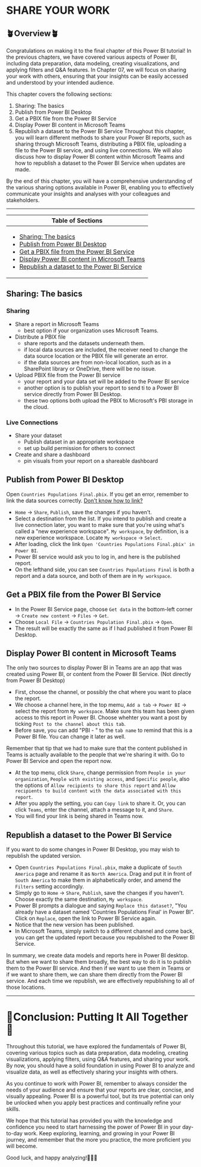 # SHARE YOUR WORK

## :potted_plant:Overview:potted_plant:
Congratulations on making it to the final chapter of this Power BI tutorial! In the previous chapters, we have covered various aspects of Power BI, including data preparation, data modeling, creating visualizations, and applying filters and Q&A features. In Chapter 07, we will focus on sharing your work with others, ensuring that your insights can be easily accessed and understood by your intended audience.

This chapter covers the following sections:
1. Sharing: The basics
2. Publish from Power BI Desktop
3. Get a PBIX file from the Power BI Service
4. Display Power BI content in Microsoft Teams
5. Republish a dataset to the Power BI Service
Throughout this chapter, you will learn different methods to share your Power BI reports, such as sharing through Microsoft Teams, distributing a PBIX file, uploading a file to the Power BI service, and using live connections. We will also discuss how to display Power BI content within Microsoft Teams and how to republish a dataset to the Power BI Service when updates are made.

By the end of this chapter, you will have a comprehensive understanding of the various sharing options available in Power BI, enabling you to effectively communicate your insights and analyses with your colleagues and stakeholders.

---
|Table of Sections|
|---|
|<ul><li><a href="https://github.com/JefoGao/Resourse_Power-BI-Desktop/blob/main/Chapter07/README.md#sharing-the-basics">Sharing: The basics</a></li><li><a href="https://github.com/JefoGao/Resourse_Power-BI-Desktop/blob/main/Chapter07/README.md#publish-from-power-bi-desktop">Publish from Power BI Desktop</a></li><li><a href="https://github.com/JefoGao/Resourse_Power-BI-Desktop/blob/main/Chapter07/README.md#get-a-pbix-file-from-the-power-bi-service">Get a PBIX file from the Power BI Service</a></li><li><a href="https://github.com/JefoGao/Resourse_Power-BI-Desktop/blob/main/Chapter07/README.md#display-power-bi-content-in-microsoft-teams">Display Power BI content in Microsoft Teams</a></li><li><a href="https://github.com/JefoGao/Resourse_Power-BI-Desktop/blob/main/Chapter07/README.md#republish-a-dataset-to-the-power-bi-service">Republish a dataset to the Power BI Service</a></li></ul>|

## Sharing: The basics

### Sharing
- Share a report in Microsoft Teams
  - best option if your organization uses Microsoft Teams.
- Distribute a PBIX file
  - share reports and the datasets underneath them.
  - if local data sources are included, the receiver need to change the data source location or the PBIX file will generate an error.
  - if the data sources are from non-local location, such as in a SharePoint library or OneDrive, there will be no issue.
- Upload PBIX file from the Power BI service
  - your report and your data set will be added to the Power BI service
  - another option is to publish your report to send ti to a Power BI service directly from Power BI Desktop.
  - these two options both upload the PBIX to Microsoft's PBI storage in the cloud.

### Live Connections
- Share your dataset
  - Publish dataset in an appropriate workspace
  - set up build permission for others to connect
- Create and share a dashboard
  - pin visuals from your report on a shareable dashboard
  
## Publish from Power BI Desktop
Open `Countries Populations Final.pbix`. If you get an error, remember to link the data sources correctly. [Don't know how to link?](https://github.com/HuaijiGao/Resourse_Power-BI-Desktop/tree/main/Chapter04#append-data-to-a-query)

- `Home` -> `Share`, `Publish`, save the changes if you haven't.
- Select a destination from the list. If you intend to publish and create a live connection later, you want to make sure that you're using what's called a "new experience workspace". `My workspace`, by definition, is a new experience workspace. Locate `My workspace` -> `Select`.
- After loading, click the link `Open 'Countries Populations Final.pbix' in Power BI`.
- Power BI service would ask you to log in, and here is the published report.
- On the lefthand side, you can see `Countries Populations Final` is both a report and a data source, and both of them are in `My workspace`.

## Get a PBIX file from the Power BI Service
- In the Power BI Service page, choose `Get data` in the bottom-left corner -> `Create new content` -> `Files` -> `Get`.
- Choose `Local File` -> `Countries Population Final.pbix` -> `Open`.
- The result will be exactly the same as if I had published it from Power BI Desktop.

## Display Power BI content in Microsoft Teams
The only two sources to display Power BI in Teams are an app that was created using Power BI, or content from the Power BI Service. (Not directly from Power BI Desktop)

- First, choose the channel, or possibly the chat where you want to place the report.
- We choose a channel here, in the top memu, `Add a tab` -> `Power BI` -> select the report from `My workspace`. Make sure this team has been given access to this report in Power BI. Choose whehter you want a post by ticking `Post to the channel about this tab`.
- Before save, you can add "PBI - " to the `tab name` to remind that this is a Power BI file. You can change it later as well.

Remember that tip that we had to make sure that the content published in Teams is actually available to the people that we're sharing it with. Go to Power BI Service and open the report now.
- At the top menu, click `Share`, change permission from `People in your organization`, `People with existing access`, and `Specific people`, also the options of `Allow recipients to share this report` and `Allow recipients to build content with the data associated with this report`.
- After you apply the setting, you can `Copy link` to share it. Or, you can click `Teams`, enter the channel, attach a message to it, and `Share`.
- You will find your link is being shared in Teams now.

## Republish a dataset to the Power BI Service
If you want to do some changes in Power BI Desktop, you may wish to republish the updated version.

- Open `Countries Populations Final.pbix`, make a duplicate of `South America` page and rename it as `North America`. Drag and put it in front of `South America` to make them in alphabetically order, and amend the `Filters` setting accordingly.
- Simply go to `Home` -> `Share`, `Publish`, save the changes if you haven't. Choose exactly the same destination, `My workspace`.
- Power BI prompts a dialogue and saying `Replace this dataset?`, "You already have a dataset named 'Countries Populations Final' in Power BI". Click on `Replace`, open the link to Power BI Service again.
- Notice that the new version has been published.
- In Microsoft Teams, simply switch to a different channel and come back, you can get the updated report because you republished to the Power BI Service.

In summary, we create data models and reports here in Power BI desktop. But when we want to share them broadly, the best way to do it is to publish them to the Power BI service. And then if we want to use them in Teams or if we want to share them, we can share them directly from the Power BI service. And each time we republish, we are effectively republishing to all of those locations.

---
# :grapes:Conclusion: Putting It All Together:grapes:
Throughout this tutorial, we have explored the fundamentals of Power BI, covering various topics such as data preparation, data modeling, creating visualizations, applying filters, using Q&A features, and sharing your work. By now, you should have a solid foundation in using Power BI to analyze and visualize data, as well as effectively sharing your insights with others.

As you continue to work with Power BI, remember to always consider the needs of your audience and ensure that your reports are clear, concise, and visually appealing. Power BI is a powerful tool, but its true potential can only be unlocked when you apply best practices and continually refine your skills.

We hope that this tutorial has provided you with the knowledge and confidence you need to start harnessing the power of Power BI in your day-to-day work. Keep exploring, learning, and growing in your Power BI journey, and remember that the more you practice, the more proficient you will become.

Good luck, and happy analyzing!:tada::tada::tada:
